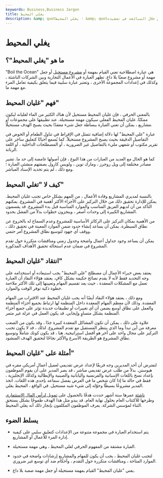```yaml
---
keywords: Business,Business Jargon
title: يغلي المحيط
description: &amp; quot؛ يغلي المحيط &amp; quot؛ هي عبارة تعني القيام بمشروع مستحيل أو جعل المشروع مستحيلًا من خلال المبالغة في تعقيده.
---
```


# يغلي المحيط
## ما هو "يغلي المحيط"؟

"Boil the Ocean" هي عبارة اصطلاحية تعني القيام بمهمة أو [مشروع مستحيل](/project-management) أو جعل مهمة أو مشروع صعبًا بلا داعٍ. تظهر العبارة في الأعمال التجارية وبين الشركات الناشئة ، وكذلك في إعدادات المجموعة الأخرى ، وتعتبر عبارة سلبية فيما يتعلق بكيفية تعامل المرء مع مهمة ما.

## فهم "غليان المحيط"

بالمعنى الحرفي ، فإن غليان المحيط مستحيل لأن هناك الكثير من الماء لغليانه ليكون ممكنًا. غليان المحيط الفعلي سيكون مهمة مستحيلة. عند تطبيقها على مجموعات أو مشاريع ، يمكن أن تعني العبارة ببساطة جعل شيء معقدًا بحيث يصبح الهدف مستحيلًا.

عبارة "غلي المحيط" لها دلالة إضافية تتمثل في الإفراط في تناول الطعام أو الخوض في التفاصيل الدقيقة بحيث يصبح المشروع مستحيلاً. كما يُسمع أحيانًا كتعليق ساخر على تقرير مكتوب أو شفهي مليء بالتفاصيل غير الضرورية ، أو المصطلحات الداخلية ، أو اللغة الرنانة.

كما هو الحال مع العديد من العبارات من هذا النوع ، فإن أصولها غامضة إلى حد ما. تشير مصادر مختلفة إلى ويل روجرز ، ومارك توين ، ولويس كارول بصفتهم منشئي العبارة ؛ ومع ذلك ، لم يتم تحديد الإسناد المباشر.

## كيف لا "تغلي المحيط"

بالنسبة لمديري المشاريع وقادة الأعمال ، من المهم بشكل خاص تجنب غليان المحيط. يمكن للإدارة تحقيق ذلك من خلال التركيز على الأجزاء الأكثر أهمية في المشروع. يمكنهم التأكد من أن لديهم الفريق المناسب والموارد المناسبة قبل بدء المشروع. قد يقسمون المشاريع الكبيرة إلى وحدات أصغر ، وينجزون خطوات بدلاً من الفشل بحدود.

من الأهمية بمكان التركيز على الركائز الأساسية للمشروع وعدم السماح له بالخروج عن نطاق السيطرة. يمكن أن يساعد إنشاء حدود ضمن الموارد المعينة في تحقيق ذلك ، ووقف أي جهود لتوسيع نطاق المشروع أمر حتمي.

يمكن أن يساعد وجود جداول أعمال واضحة وجدول زمني ومناقشات متكررة حول تقدم المشروع في ضمان عدم استحالة تحقيق الأهداف المذكورة.

## انتقاد "غليان المحيط"

يعتقد بعض خبراء الأعمال أن مصطلح "غلي المحيط" يجب استبعاده أو استخدامه على وجه التحديد فقط لأنه لا يقدم نصائح حكيمة بشكل كافٍ. يعتقد هؤلاء النقاد أن العبارة تعمل مع المشكلات المعقدة ، حيث يعد تقسيم المهام وتعيينها إلى تلك الأكثر ملاءمة خطوة ذكية توفر الوقت والموارد.

ومع ذلك ، يعتقد هؤلاء النقاد أيضًا أنه يجب غليان المحيط عند الاقتراب من المهام المعقدة. وذلك لأن معظم المهام المعقدة داخل المنظمة لها ارتباط بجميع أجزاء المنظمة والعمل على نطاق أوسع يضمن أن أي تغييرات أو تطبيقات جديدة تؤثر على جميع أجزاء المنظمة بشكل متساوٍ وإيجابي. قد يكون العمل في عزلة غير مثمر.

علاوة على ذلك ، يمكن أن تكون المشاكل المعقدة كبيرة جدًا ، وقد يكون من الصعب معرفة من أين تبدأ وما الذي ينتظر المستقبل مع تقدم المشروع. لذلك ، قد لا يكون تجنب التركيز على مجال واحد على آخر هو أفضل استراتيجية. هنا ، قد يكون كونك شاملًا وتوسيع نطاق المشروع هو الطريقة الأسرع والأكثر نجاحًا لتحقيق الهدف المنشود.

## أمثلة على "غليان المحيط"

لنفترض أن أحد المديرين وجه فريقًا لإعداد عرض تقديمي لعميل أعمال أمريكي مقره في هيوستن. بدلاً من طلب عرض تقديمي مباشر ، قد يصر المدير على أن يقوم الموظفون بإعداد نسخ باللغات الإسبانية والفرنسية واليابانية والصينية والإيطالية وكذلك الإنجليزية ، فقط في حالة ما إذا كان شخص ما في العرض يفضل سماعه بإحدى هذه اللغات. اتخذ المدير مشروعًا بسيطًا وحوّله إلى شيء شبه مستحيل. في الواقع ، المحيط يغلي.

[ناشئة](/startup) عمرها ستة أشهر حددت هدفًا بالحصول على [تمويل لرأس المال الاستثماري](/capital-funding) وطرحها للاكتتاب العام بحلول نهاية العام. قد يبدو مثل هذا الهدف طموحًا بشكل يستحق الثناء لمؤسس الشركة. يعرف الموظفون المكلفون بإنجاز ذلك أنه يغلي المحيط.

## يسلط الضوء

- يتم استخدام العبارة في مجموعة متنوعة من الإعدادات كتعليق سلبي على كيفية إدارة المرء للأعمال أو المشاريع.

- العبارة مشتقة من المفهوم الحرفي لغلي المحيط ، وهي مهمة مستحيلة.

- لتجنب غليان المحيط ، يجب أن يكون للمهام والمشاريع إرشادات واضحة في حدود الموارد المتاحة ، ومناقشات متكررة حول التقدم ، وأحكام ضد أي توسع غير ضروري.

- يعني "غليان المحيط" القيام بمهمة مستحيلة أو جعل مهمة صعبة بلا داع.

